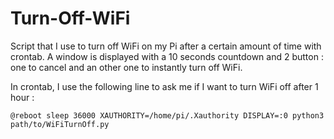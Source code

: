 # Turn-Off-WiFi
Script that I use to turn off WiFi on my Pi after a certain amount of time with crontab. A window is displayed with a 10 seconds countdown and 2 button : one to cancel and an other one to instantly turn off WiFi.

In crontab, I use the following line to ask me if I want to turn WiFi off after 1 hour : 
```
@reboot sleep 36000 XAUTHORITY=/home/pi/.Xauthority DISPLAY=:0 python3 path/to/WiFiTurnOff.py
